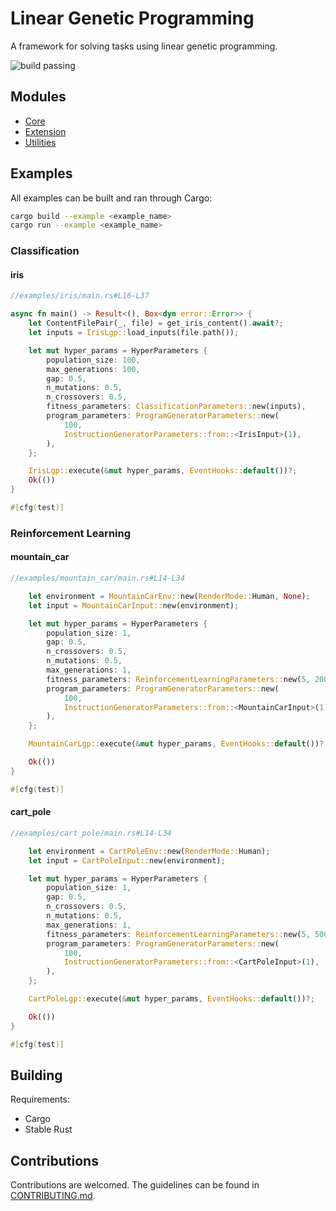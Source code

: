 # Linear Genetic Programming

A framework for solving tasks using linear genetic programming.

![build passing](https://github.com/urmzd/linear-genetic-programming/actions/workflows/develop.yml/badge.svg)

## Modules

- [Core](src/core/)
- [Extension](src/extensions/)
- [Utilities](src/utils/)

## Examples

All examples can be built and ran through Cargo:

```bash
cargo build --example <example_name>
cargo run --example <example_name>
```

### Classification

#### iris

```rust
//examples/iris/main.rs#L16-L37

async fn main() -> Result<(), Box<dyn error::Error>> {
    let ContentFilePair(_, file) = get_iris_content().await?;
    let inputs = IrisLgp::load_inputs(file.path());

    let mut hyper_params = HyperParameters {
        population_size: 100,
        max_generations: 100,
        gap: 0.5,
        n_mutations: 0.5,
        n_crossovers: 0.5,
        fitness_parameters: ClassificationParameters::new(inputs),
        program_parameters: ProgramGeneratorParameters::new(
            100,
            InstructionGeneratorParameters::from::<IrisInput>(1),
        ),
    };

    IrisLgp::execute(&mut hyper_params, EventHooks::default())?;
    Ok(())
}

#[cfg(test)]
```

### Reinforcement Learning

#### mountain_car

```rust
//examples/mountain_car/main.rs#L14-L34

    let environment = MountainCarEnv::new(RenderMode::Human, None);
    let input = MountainCarInput::new(environment);

    let mut hyper_params = HyperParameters {
        population_size: 1,
        gap: 0.5,
        n_crossovers: 0.5,
        n_mutations: 0.5,
        max_generations: 1,
        fitness_parameters: ReinforcementLearningParameters::new(5, 200, input),
        program_parameters: ProgramGeneratorParameters::new(
            100,
            InstructionGeneratorParameters::from::<MountainCarInput>(1),
        ),
    };

    MountainCarLgp::execute(&mut hyper_params, EventHooks::default())?;

    Ok(())
}

#[cfg(test)]
```

#### cart_pole

```rust
//examples/cart_pole/main.rs#L14-L34

    let environment = CartPoleEnv::new(RenderMode::Human);
    let input = CartPoleInput::new(environment);

    let mut hyper_params = HyperParameters {
        population_size: 1,
        gap: 0.5,
        n_crossovers: 0.5,
        n_mutations: 0.5,
        max_generations: 1,
        fitness_parameters: ReinforcementLearningParameters::new(5, 500, input),
        program_parameters: ProgramGeneratorParameters::new(
            100,
            InstructionGeneratorParameters::from::<CartPoleInput>(1),
        ),
    };

    CartPoleLgp::execute(&mut hyper_params, EventHooks::default())?;

    Ok(())
}

#[cfg(test)]
```

## Building

Requirements:

- Cargo
- Stable Rust

## Contributions

Contributions are welcomed. The guidelines can be found in [CONTRIBUTING.md](./CONTRIBUTING.md).
